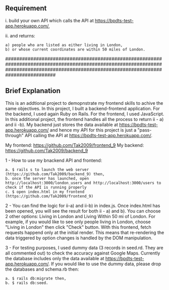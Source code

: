 ## Requirement
 
i. build your own API which calls the API at https://bpdts-test-app.herokuapp.com/, 

ii. and returns:

    a) people who are listed as either living in London,
    b) or whose current coordinates are within 50 miles of London. 


##########################################################################################################################################################################################

## Brief Explanation

This is an addtional project to demopnstrate my frontend skills to achive the same objectives. In this project, I built a backend-frontend application.
For the backend, I used again Ruby on Rails. For the frontend, I used JavaScript.
In this additional project, the frontend handles all the process to return ii - a) and ii -b). My backend just stores the data available
at https://bpdts-test-app.herokuapp.com/ and hence my API for this project is just a "pass-through" API calling the API at https://bpdts-test-app.herokuapp.com/.

My frontend: https://github.com/Tak2009/frontend_9
My backend: https://github.com/Tak2009/backend_9

1 - How to use my bnackend API and frontend:

    a. $ rails s to launch the web server (https://github.com/Tak2009/backend_9) then,
    b. once the server has launched, open http://localhost:3000/london_users and http://localhost:3000/users to check if the API is running properly
    c. $ open index.html in my frontend (https://github.com/Tak2009/frontend_9)

2 - You can find the logic for ii-a) and ii-b) in index.js. Once index.html has been opened, you will see the result for both ii - a) and b).
You can choose 2 other options: Living in London and Living Within 50 mi of London. For example, if you would like to see only people living in London,
choose "Living in London" then click "Check" button. With this frontend, fetch requests happend only at the initial render.
This means that re-rendering the data triggered by option changes is handled by the DOM manipulation.

3 - For testing purposes, I used dummy data (3 records in seed.rd. They are all commented out) to check the accuracy against Google Maps. 
Currently the database includes only the data available at https://bpdts-test-app.herokuapp.com/. If you would like to use the dummy data,
please drop the databases and schema.rb then: 

    a. $ rails db:migrate then,
    b. $ rails db:seed.

